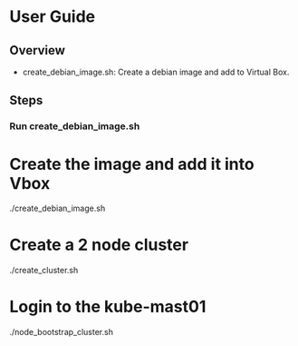 # User Guide

## Overview
*  create_debian_image.sh: Create a debian image and add to Virtual Box.

## Steps

### Run create_debian_image.sh
# Create the image and add it into Vbox
./create_debian_image.sh

# Create a 2 node cluster
./create_cluster.sh

# Login to the kube-mast01
./node_bootstrap_cluster.sh
